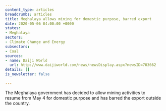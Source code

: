 ```yaml
---
content_type: articles
breadcrumbs: articles
title: Meghalaya allows mining for domestic purpose, barred export
date: 2020-05-06 04:00:00 +0000
states:
- Meghalaya
sectors:
- Climate Change and Energy
subsectors:
- Coal
sources:
- name: Daiji World
  url: http://www.daijiworld.com/news/newsDisplay.aspx?newsID=703662
details: []
is_newsletter: false

---
```

The Meghalaya government has decided to allow mining activities to resume from May 4 for domestic purpose and has barred the export outside the country.
